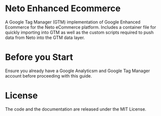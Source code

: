 # Neto Enhanced Ecommerce
A Google Tag Manager (GTM) implementation of Google Enhanced Ecommerce for the Neto eCommerce platform. Includes a container file for quickly importing into GTM as well as the custom scripts required to push data from Neto into the GTM data layer.

# Before you Start
Ensure you already have a Google Analyticsm and Google Tag Manager account before proceeding with this guide.

# License
The code and the documentation are released under the MIT License.
